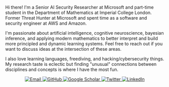 <html>
<body>
  <div>
    <p>Hi there! I'm a Senior AI Security Researcher at Microsoft and part-time student in the Department of Mathematics at Imperial College London. Former Threat Hunter at Microsoft and spent time as a software and security engineer at AWS and Amazon.  </p>
      
<p> I'm passionate about artificial intelligence, cognitive neuroscience, bayesian inference, and applying modern mathematics to better interpret and build more principled and dynamic learning systems. Feel free to reach out if you want to discuss ideas at the intersection of these areas. </p>
      
      
  <p>I also love learning languages, freediving, and hacking/cybersecurity things. My research taste is eclectic but finding "unusual" connections between disciplines and concepts is where I have the most fun. </p>
  </div>

  <div align="center">
    <p>
      <a href="mailto:me@aideen.dev">
        <img src="https://img.shields.io/badge/Email-me%40aideen.dev-blue?style=flat-square&logo=microsoft-outlook" alt="Email"/>
      </a>
      <a href="https://github.com/aideenfay">
        <img src="https://img.shields.io/badge/GitHub-mang0kitty-black?style=flat-square&logo=github" alt="GitHub"/>
      </a>
      <a href="https://scholar.google.de/citations?user=nplVbmMAAAAJ&hl=en">
        <img src="https://img.shields.io/badge/Scholar-Profile-blue?style=flat-square&logo=google-scholar" alt="Google Scholar"/>
      </a>
      <a href="https://twitter.com/AideenFay">
        <img src="https://img.shields.io/badge/Twitter-@AideenFay-blue?style=flat-square&logo=twitter" alt="Twitter"/>
      </a>
      <a href="https://www.linkedin.com/in/aideen-fay">
        <img src="https://img.shields.io/badge/LinkedIn-aideenfay-blue?style=flat-square&logo=linkedin" alt="LinkedIn"/>
      </a>
    </p>
  </div>

</body>
</html>
